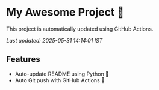 # My Awesome Project 🚀

This project is automatically updated using GitHub Actions.

_Last updated: 2025-05-31 14:14:01 IST_

## Features
- Auto-update README using Python 🐍
- Auto Git push with GitHub Actions 🤖
